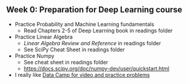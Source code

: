 Week 0: Preparation for Deep Learning course
----

- Practice Probability and Machine Learning fundamentals
    - Read Chapters 2-5 of Deep Learning book in readings folder
- Practice Linear Algebra
    - _Linear Algebra Review and Reference_ in readings folder 
    - See SciPy Cheat Sheet in readings folder
- Practice Numpy
    - See cheat sheet in readings folder
    - https://docs.scipy.org/doc/numpy-dev/user/quickstart.html
- I really like [Data Camp for video and practice problems](https://www.datacamp.com/)